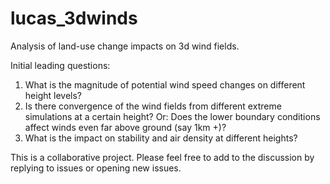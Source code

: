 # lucas_3dwinds

Analysis of land-use change impacts on 3d wind fields. 

Initial leading questions:
1. What is the magnitude of potential wind speed changes on different height levels?
2. Is there convergence of the wind fields from different extreme simulations at a certain height? Or: Does the lower boundary conditions affect winds even far above ground (say 1km +)?
3. What is the impact on stability and air density at different heights?

This is a collaborative project. Please feel free to add to the discussion by replying to issues or opening new issues.

